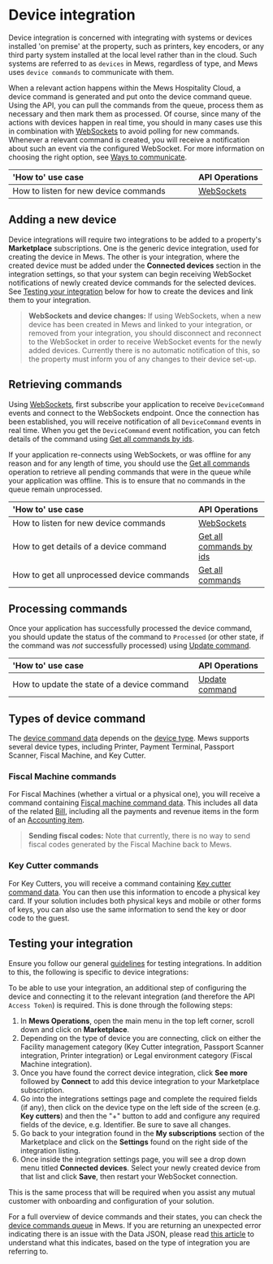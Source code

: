 # Device integration

Device integration is concerned with integrating with systems or devices installed 'on premise' at the property, such as printers, key encoders, or any third party system installed at the local level rather than in the cloud. Such systems are referred to as `devices` in Mews, regardless of type, and Mews uses `device commands` to communicate with them.

When a relevant action happens within the Mews Hospitality Cloud, a device command is generated and put onto the device command queue. Using the API, you can pull the commands from the queue, process them as necessary and then mark them as processed. Of course, since many of the actions with devices happen in real time, you should in many cases use this in combination with [WebSockets](../websockets/README.md) to avoid polling for new commands. Whenever a relevant command is created, you will receive a notification about such an event via the configured WebSocket. For more information on choosing the right option, see [Ways to communicate](../guidelines/communicate.md).

| <div style="width:350px">'How to' use case</div> | API Operations |
| :-- | :-- |
| How to listen for new device commands | [WebSockets](../websockets/README.md) |

## Adding a new device 

Device integrations will require two integrations to be added to a property's **Marketplace** subscriptions. One is the generic device integration, used for creating the device in Mews. The other is your integration, where the created device must be added under the **Connected devices** section in the integration settings, so that your system can begin receiving WebSocket notifications of newly created device commands for the selected devices.  See [Testing your integration](#testing-your-integration) below for how to create the devices and link them to your integration.

> **WebSockets and device changes:** If using WebSockets, when a new device has been created in Mews and linked to your integration, or removed from your integration, you should disconnect and reconnect to the WebSocket in order to receive WebSocket events for the newly added devices.
> Currently there is no automatic notification of this, so the property must inform you of any changes to their device set-up.

## Retrieving commands 

Using [WebSockets](../websockets/README.md), first subscribe your application to receive `DeviceCommand` events and connect to the WebSockets endpoint. Once the connection has been established, you will receive notification of all `DeviceCommand` events in real time. When you get the `DeviceCommand` event notification, you can fetch details of the command using [Get all commands by ids](../operations/commands.md#get-all-commands-by-ids). 

If your application re-connects using WebSockets, or was offline for any reason and for any length of time, you should use the [Get all commands](../operations/commands.md#get-all-commands) operation to retrieve all pending commands that were in the queue while your application was offline. This is to ensure that no commands in the queue remain unprocessed.  

| <div style="width:350px">'How to' use case</div> | API Operations |
| :-- | :-- |
| How to listen for new device commands | [WebSockets](../websockets/README.md) |
| How to get details of a device command | [Get all commands by ids](../operations/commands.md#get-all-commands-by-ids) |
| How to get all unprocessed device commands | [Get all commands](../operations/commands.md#get-all-commands) |

## Processing commands 

Once your application has successfully processed the device command, you should update the status of the command to `Processed` (or other state, if the command was *not* successfully processed) using [Update command](../operations/commands.md#update-command).

| <div style="width:350px">'How to' use case</div> | API Operations |
| :-- | :-- |
| How to update the state of a device command | [Update command](../operations/commands.md#update-command) |

## Types of device command

The [device command data](../operations/commands.md#command-data) depends on the [device type](../operations/devices.md#device-type). Mews supports several device types, including Printer, Payment Terminal, Passport Scanner, Fiscal Machine, and Key Cutter.

### Fiscal Machine commands

For Fiscal Machines (whether a virtual or a physical one), you will receive a command containing [Fiscal machine command data](../operations/commands.md#fiscal-machine-command-data). This includes all data of the related [Bill](../operations/bills.md#bill), including all the payments and revenue items in the form of an [Accounting item](../operations/accountingitems.md#accounting-item). 

> **Sending fiscal codes:** Note that currently, there is no way to send fiscal codes generated by the Fiscal Machine back to Mews.

### Key Cutter commands

For Key Cutters, you will receive a command containing [Key cutter command data](../operations/commands.md#key-cutter-command-data). You can then use this information to encode a physical key card. If your solution includes both physical keys and mobile or other forms of keys, you can also use the same information to send the key or door code to the guest.  

## Testing your integration

Ensure you follow our general [guidelines](../guidelines/README.md) for testing integrations. In addition to this, the following is specific to device integrations:

To be able to use your integration, an additional step of configuring the device and connecting it to the relevant integration (and therefore the API `Access Token`) is required. This is done through the following steps:

1. In __Mews Operations__, open the main menu in the top left corner, scroll down and click on **Marketplace**.
2. Depending on the type of device you are connecting, click on either the Facility management category (Key Cutter integration, Passport Scanner integration, Printer integration) or Legal environment category (Fiscal Machine integration).
3. Once you have found the correct device integration, click **See more** followed by **Connect** to add this device integration to your Marketplace subscription.
4. Go into the integrations settings page and complete the required fields (if any), then click on the device type on the left side of the screen (e.g. **Key cutters**) and then the "+" button to add and configure any required fields of the device, e.g. Identifier. Be sure to save all changes. 
5. Go back to your integration found in the **My subscriptions** section of the Marketplace and click on the **Settings** found on the right side of the integration listing.
6. Once inside the integration settings page, you will see a drop down menu titled **Connected devices**. Select your newly created device from that list and click **Save**, then restart your WebSocket connection.

This is the same process that will be required when you assist any mutual customer with onboarding and configuration of your solution.

For a full overview of device commands and their states, you can check the [device commands queue](https://help.mews.com/s/article/device-commands-queue?language=en_US) in Mews. If you are returning an unexpected error indicating there is an issue with the Data JSON, please read [this article](https://help.mews.com/s/article/data-json-incorrect-or-unsupported-device?language=en_US) to understand what this indicates, based on the type of integration you are referring to.
